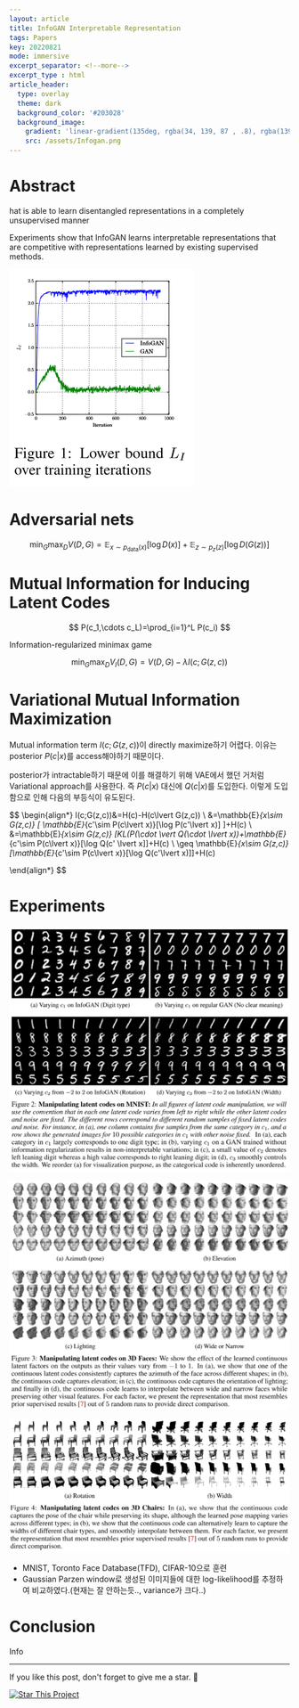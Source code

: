 ```yaml
---
layout: article
title: InfoGAN Interpretable Representation
tags: Papers
key: 20220821
mode: immersive
excerpt_separator: <!--more-->
excerpt_type : html
article_header:
  type: overlay
  theme: dark
  background_color: '#203028'
  background_image:
    gradient: 'linear-gradient(135deg, rgba(34, 139, 87 , .8), rgba(139, 34, 139, .8))'
    src: /assets/Infogan.png
---
```


# Abstract
hat is able to learn disentangled representations in a completely unsupervised manner

 Experiments
show that InfoGAN learns interpretable representations that are competitive with
representations learned by existing supervised methods.

![infogan_lower](/assets/infogan_lower.png)

<!--more-->

# Adversarial nets

$$
\min_{G} \max_{D} V(D,G)=\mathbb{E}_{x\sim p_{\text{data}}(x)}[\log D(x)] + \mathbb{E}_{z\sim p_z(z)}[\log D(G(z))]
$$

# Mutual Information for Inducing Latent Codes

$$
P(c_1,\cdots c_L)=\prod_{i=1}^L P(c_i)
$$

Information-regularized minimax game

$$
\min_G \max_D V_I(D,G) = V(D,G)-\lambda I(c;G(z,c))
$$

# Variational Mutual Information Maximization

Mutual information term $I(c;G(z,c))$이 directly maximize하기 어렵다. 이유는 posterior $P(c\lvert x)$를 access해야하기 때문이다.

posterior가 intractable하기 때문에 이를 해결하기 위해 VAE에서 했던 거처럼 Variational approach를 사용한다. 즉 $P(c\lvert x)$ 대신에 $Q(c\lvert x)$를 도입한다. 이렇게 도입함으로 인해 다음의 부등식이 유도된다.

$$
\begin{align*}
I(c;G(z,c))&=H(c)-H(c\lvert G(z,c)) \\
           &=\mathbb{E}_{x\sim G(z,c)} [ \mathbb{E}_{c'\sim P(c\lvert x)}[\log P(c'\lvert x)] ]+H(c) \\
           &=\mathbb{E}_{x\sim G(z,c)} [KL(P(\cdot \vert Q(\cdot \lvert x))+\mathbb{E}_{c'\sim P(c\lvert x)}[\log Q(c' \lvert x]]+H(c) \\
           \geq \mathbb{E}_{x\sim G(z,c)}[\mathbb{E}_{c'\sim P(c\lvert x)}[\log Q(c'\lvert x)]]+H(c)
           
           
\end{align*}
$$
# Experiments

![infogan_exp1](/assets/infogan_exp1.png)

![infogan_exp2](/assets/infogan_exp2.png)

![infogan_exp3](/assets/infogan_exp3.png)

- MNIST, Toronto Face Database(TFD), CIFAR-10으로 훈련
- Gaussian Parzen window로 생성된 이미지들에 대한 log-likelihood를 추정하여 비교하였다.(현재는 잘 안하는듯.., variance가 크다..)



# Conclusion
Info

---

If you like this post, don't forget to give me a star. :star2:

[![Star This Project](https://img.shields.io/github/stars/hscho100/hscho100.github.io.svg?label=Stars&style=social)](https://github.com/hscho100/hscho100.github.io/)

